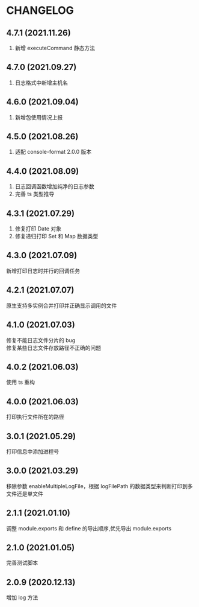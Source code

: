 # CHANGELOG

## 4.7.1 (2021.11.26)

1. 新增 executeCommand 静态方法

## 4.7.0 (2021.09.27)

1. 日志格式中新增主机名

## 4.6.0 (2021.09.04)

1. 新增包使用情况上报

## 4.5.0 (2021.08.26)

1. 适配 console-format 2.0.0 版本

## 4.4.0 (2021.08.09)

1. 日志回调函数增加纯净的日志参数
2. 完善 ts 类型推导

## 4.3.1 (2021.07.29)

1. 修复打印 Date 对象
2. 修复递归打印 Set 和 Map 数据类型

## 4.3.0 (2021.07.09)

新增打印日志时并行的回调任务

## 4.2.1 (2021.07.07)

原生支持多实例合并打印并正确显示调用的文件

## 4.1.0 (2021.07.03)

修复不能日志文件分片的 bug  
修复某些日志文件存放路径不正确的问题

## 4.0.2 (2021.06.03)

使用 ts 重构

## 4.0.0 (2021.06.03)

打印执行文件所在的路径

## 3.0.1 (2021.05.29)

打印信息中添加进程号

## 3.0.0 (2021.03.29)

移除参数 enableMultipleLogFile，根据 logFilePath 的数据类型来判断打印到多文件还是单文件

## 2.1.1 (2021.01.10)

调整 module.exports 和 define 的导出顺序,优先导出 module.exports

## 2.1.0 (2021.01.05)

完善测试脚本

## 2.0.9 (2020.12.13)

增加 log 方法
